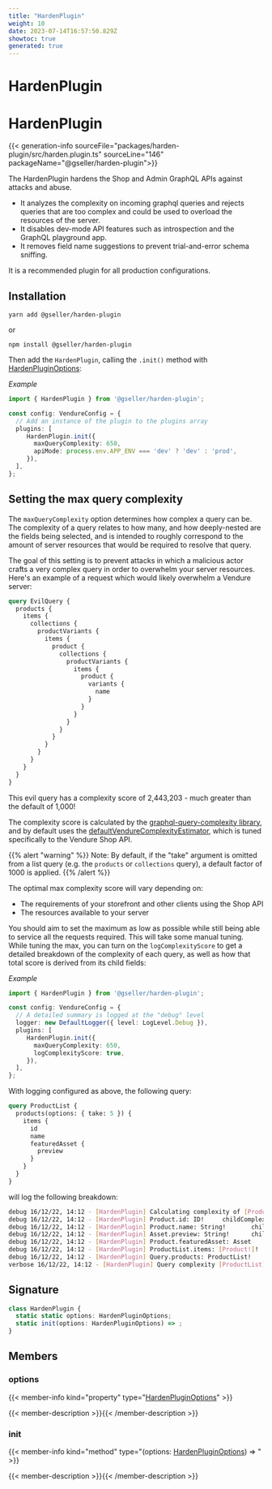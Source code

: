```yaml
---
title: "HardenPlugin"
weight: 10
date: 2023-07-14T16:57:50.829Z
showtoc: true
generated: true
---
```

<!-- This file was generated from the Vendure source. Do not modify. Instead, re-run the "docs:build" script -->

# HardenPlugin
<div class="symbol">


# HardenPlugin

{{< generation-info sourceFile="packages/harden-plugin/src/harden.plugin.ts" sourceLine="146" packageName="@gseller/harden-plugin">}}

The HardenPlugin hardens the Shop and Admin GraphQL APIs against attacks and abuse.

- It analyzes the complexity on incoming graphql queries and rejects queries that are too complex and
  could be used to overload the resources of the server.
- It disables dev-mode API features such as introspection and the GraphQL playground app.
- It removes field name suggestions to prevent trial-and-error schema sniffing.

It is a recommended plugin for all production configurations.

## Installation

`yarn add @gseller/harden-plugin`

or

`npm install @gseller/harden-plugin`

Then add the `HardenPlugin`, calling the `.init()` method with <a href='/typescript-api/core-plugins/harden-plugin/harden-plugin-options#hardenpluginoptions'>HardenPluginOptions</a>:

*Example*

```ts
import { HardenPlugin } from '@gseller/harden-plugin';

const config: VendureConfig = {
  // Add an instance of the plugin to the plugins array
  plugins: [
     HardenPlugin.init({
       maxQueryComplexity: 650,
       apiMode: process.env.APP_ENV === 'dev' ? 'dev' : 'prod',
     }),
  ],
};
```

## Setting the max query complexity

The `maxQueryComplexity` option determines how complex a query can be. The complexity of a query relates to how many, and how
deeply-nested are the fields being selected, and is intended to roughly correspond to the amount of server resources that would
be required to resolve that query.

The goal of this setting is to prevent attacks in which a malicious actor crafts a very complex query in order to overwhelm your
server resources. Here's an example of a request which would likely overwhelm a Vendure server:

```GraphQL
query EvilQuery {
  products {
    items {
      collections {
        productVariants {
          items {
            product {
              collections {
                productVariants {
                  items {
                    product {
                      variants {
                        name
                      }
                    }
                  }
                }
              }
            }
          }
        }
      }
    }
  }
}
```

This evil query has a complexity score of 2,443,203 - much greater than the default of 1,000!

The complexity score is calculated by the [graphql-query-complexity library](https://www.npmjs.com/package/graphql-query-complexity),
and by default uses the <a href='/typescript-api/core-plugins/harden-plugin/default-vendure-complexity-estimator#defaultvendurecomplexityestimator'>defaultVendureComplexityEstimator</a>, which is tuned specifically to the Vendure Shop API.

{{% alert "warning" %}}
Note: By default, if the "take" argument is omitted from a list query (e.g. the `products` or `collections` query), a default factor of 1000 is applied.
{{% /alert %}}

The optimal max complexity score will vary depending on:

- The requirements of your storefront and other clients using the Shop API
- The resources available to your server

You should aim to set the maximum as low as possible while still being able to service all the requests required.
This will take some manual tuning.
While tuning the max, you can turn on the `logComplexityScore` to get a detailed breakdown of the complexity of each query, as well as how
that total score is derived from its child fields:

*Example*

```ts
import { HardenPlugin } from '@gseller/harden-plugin';

const config: VendureConfig = {
  // A detailed summary is logged at the "debug" level
  logger: new DefaultLogger({ level: LogLevel.Debug }),
  plugins: [
     HardenPlugin.init({
       maxQueryComplexity: 650,
       logComplexityScore: true,
     }),
  ],
};
```

With logging configured as above, the following query:

```GraphQL
query ProductList {
  products(options: { take: 5 }) {
    items {
      id
      name
      featuredAsset {
        preview
      }
    }
  }
}
```
will log the following breakdown:

```sh
debug 16/12/22, 14:12 - [HardenPlugin] Calculating complexity of [ProductList]
debug 16/12/22, 14:12 - [HardenPlugin] Product.id: ID!     childComplexity: 0, score: 1
debug 16/12/22, 14:12 - [HardenPlugin] Product.name: String!       childComplexity: 0, score: 1
debug 16/12/22, 14:12 - [HardenPlugin] Asset.preview: String!      childComplexity: 0, score: 1
debug 16/12/22, 14:12 - [HardenPlugin] Product.featuredAsset: Asset        childComplexity: 1, score: 2
debug 16/12/22, 14:12 - [HardenPlugin] ProductList.items: [Product!]!      childComplexity: 4, score: 20
debug 16/12/22, 14:12 - [HardenPlugin] Query.products: ProductList!        childComplexity: 20, score: 35
verbose 16/12/22, 14:12 - [HardenPlugin] Query complexity [ProductList]: 35
```

## Signature

```TypeScript
class HardenPlugin {
  static static options: HardenPluginOptions;
  static init(options: HardenPluginOptions) => ;
}
```
## Members

### options

{{< member-info kind="property" type="<a href='/typescript-api/core-plugins/harden-plugin/harden-plugin-options#hardenpluginoptions'>HardenPluginOptions</a>"  >}}

{{< member-description >}}{{< /member-description >}}

### init

{{< member-info kind="method" type="(options: <a href='/typescript-api/core-plugins/harden-plugin/harden-plugin-options#hardenpluginoptions'>HardenPluginOptions</a>) => "  >}}

{{< member-description >}}{{< /member-description >}}


</div>
